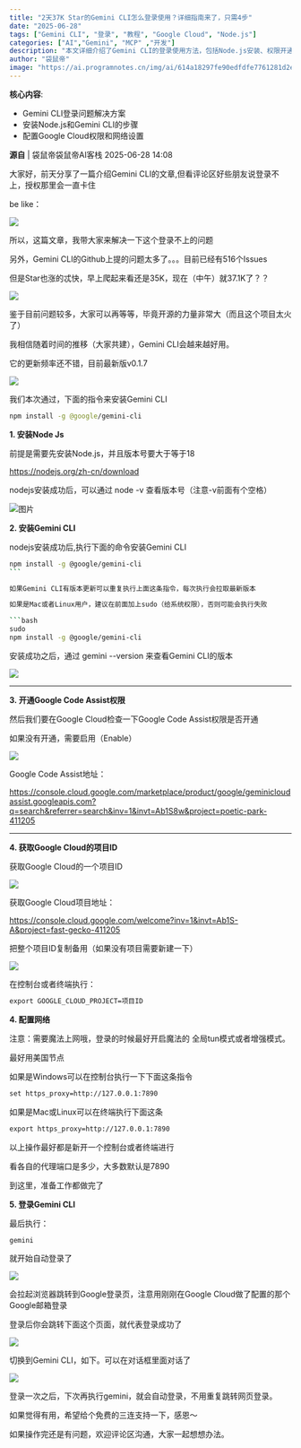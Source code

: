 ```yaml
---
title: "2天37K Star的Gemini CLI怎么登录使用？详细指南来了，只需4步"
date: "2025-06-28"
tags: ["Gemini CLI", "登录", "教程", "Google Cloud", "Node.js"]
categories: ["AI","Gemini", "MCP" ,"开发"]
description: "本文详细介绍了Gemini CLI的登录使用方法，包括Node.js安装、权限开通、项目ID获取和网络配置。"
author: "袋鼠帝"
image: "https://ai.programnotes.cn/img/ai/614a18297fe90edfdfe7761281d2e997.png"
---
```


**核心内容**:
- Gemini CLI登录问题解决方案
- 安装Node.js和Gemini CLI的步骤
- 配置Google Cloud权限和网络设置

**源自** |  袋鼠帝袋鼠帝AI客栈 2025-06-28 14:08

大家好，前天分享了一篇介绍Gemini CLI的文章,但看评论区好些朋友说登录不上，授权那里会一直卡住

be like：

![](https://ai.programnotes.cn/img/ai/45ac9364660cbfbd7ed98f682ad0a14f.png)

所以，这篇文章，我带大家来解决一下这个登录不上的问题

另外，Gemini CLI的Github上提的问题太多了。。。目前已经有516个Issues

但是Star也涨的忒快，早上爬起来看还是35K，现在（中午）就37.1K了？？

![](https://ai.programnotes.cn/img/ai/da54596a7f302d5ae3c4f44d730dc1e1.png)

鉴于目前问题较多，大家可以再等等，毕竟开源的力量非常大（而且这个项目太火了）

我相信随着时间的推移（大家共建），Gemini CLI会越来越好用。

它的更新频率还不错，目前最新版v0.1.7

![](https://ai.programnotes.cn/img/ai/6fb20306cbec692b0f1965677b67f869.png)

我们本次通过，下面的指令来安装Gemini CLI

```bash
npm install -g @google/gemini-cli
```

**1. 安装Node Js**

前提是需要先安装Node.js，并且版本号要大于等于18

https://nodejs.org/zh-cn/download

nodejs安装成功后，可以通过 node -v 查看版本号（注意-v前面有个空格）

![图片](https://ai.programnotes.cn/img/ai/1c765b22ae11129c115bdbf69789e5eb.png)

**2. 安装Gemini CLI**

nodejs安装成功后,执行下面的命令安装Gemini CLI

```bash
npm install -g @google/gemini-cli
``` 

如果Gemini CLI有版本更新可以重复执行上面这条指令，每次执行会拉取最新版本

如果是Mac或者Linux用户，建议在前面加上sudo（给系统权限），否则可能会执行失败

```bash
sudo 
npm install -g @google/gemini-cli
```

安装成功之后，通过 gemini --version 来查看Gemini CLI的版本

![](https://ai.programnotes.cn/img/ai/da4a56c56ce46936c08c5a80ea82aa32.png)

****
**3. 开通Google Code Assist权限**

然后我们要在Google Cloud检查一下Google Code Assist权限是否开通

如果没有开通，需要启用（Enable）

![](https://ai.programnotes.cn/img/ai/fe7ae725ab8421defcb765c1a5149efd.png)

Google Code Assist地址：

https://console.cloud.google.com/marketplace/product/google/geminicloudassist.googleapis.com?q=search&referrer=search&inv=1&invt=Ab1S8w&project=poetic-park-411205

****
**4. 获取Google Cloud的项目ID**

获取Google Cloud的一个项目ID

![](https://ai.programnotes.cn/img/ai/b799293236152650dea3b1eb890fad0d.)

获取Google Cloud项目地址：

https://console.cloud.google.com/welcome?inv=1&invt=Ab1S-A&project=fast-gecko-411205

把整个项目ID复制备用（如果没有项目需要新建一下）

![](https://ai.programnotes.cn/img/ai/472aa8a501b11cc9d811268ef465da4d.png)

在控制台或者终端执行：
```bash
export GOOGLE_CLOUD_PROJECT=项目ID
```


**4. 配置网络**

注意：需要魔法上网哦，登录的时候最好开启魔法的
全局tun模式或者增强模式。

最好用美国节点

如果是Windows可以在控制台执行一下下面这条指令
```bash
set https_proxy=http://127.0.0.1:7890
```

如果是Mac或Linux可以在终端执行下面这条
```bash
export https_proxy=http://127.0.0.1:7890
```

以上操作最好都是新开一个控制台或者终端进行

看各自的代理端口是多少，大多数默认是7890

到这里，准备工作都做完了


**5. 登录Gemini CLI**

最后执行：

```bash
gemini
```

就开始自动登录了

![](https://ai.programnotes.cn/img/ai/614a18297fe90edfdfe7761281d2e997.png)

会拉起浏览器跳转到Google登录页，注意用刚刚在Google Cloud做了配置的那个Google邮箱登录

登录后你会跳转下面这个页面，就代表登录成功了

![](https://ai.programnotes.cn/img/ai/186860e98241d9b1d4059fdd2e53997f.png)

切换到Gemini CLI，如下。可以在对话框里面对话了

![](https://ai.programnotes.cn/img/ai/c0cb8eabc3ad8f5375b5cef1826cae8a.png)

登录一次之后，下次再执行gemini，就会自动登录，不用重复跳转网页登录。

如果觉得有用，希望给个免费的三连支持一下，感恩～

如果操作完还是有问题，欢迎评论区沟通，大家一起想想办法。
